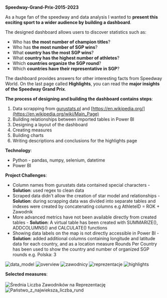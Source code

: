 **Speedway-Grand-Prix-2015-2023**

As a huge fan of the speedway and data analysis I wanted to **present this exciting sport to a wider audience by building a dashboard**. 

The designed dashboard allows users to discover statistics such as:
* Who has **the most number of champion titles**?
* Who has **the most number of SGP wins**?
* What **country has the most SGP wins**?
* What **country has the highest number of athletes**?
* Which **countries organize the SGP round**?
* Which **countries have their representative in SGP**?

The dashboard provides answers for other interesting facts from Speedway World. On the last page called **Highlights**, you can read the **major insights of the Speedway Grand Prix**.

**The process of designing and building the dashboard contains steps**:

1. Data scrapping from [gurustats.pl](https://gurustats.pl/) and [https://en.wikipedia.org/](https://en.wikipedia.org/wiki/Main_Page)
2. Building relationships between imported tables in Power BI
3. Designing a layout of the dashboard
4. Creating measures
5. Building charts
6. Writing descriptions and conclusions for the highlights page

**Technology**:
* Python - pandas, numpy, selenium, datetime
* Power BI

**Project Challenges**:
* Column names from gurustats data contained special characters - **Solution**: used regex to clean data
* Scraped data didn't allow the creation of star model and relationships - **Solution**: during scrapping data was divided into separate tables and indexes were created by concatenating columns e.g AthleteID = ROK + Zawodnik
* More advanced metrics have not been available directly from created tables - **Solution**: A virtual table has been created with SUMMARIZE(), ADDCOLUMNS() and CALCULATE() functions
* Showing data labels on the map is not directly accessible in Power BI - **Solution**: added additional columns containing longitude and latitude data for each country,
  and as a location measure Rounds Per Country has been used to show the country and number of organized SGP rounds e.g. Polska: 3

![data_model](https://github.com/PJarr/Speedway-Grand-Prix-2015-2023/assets/123145712/c0e7001c-c138-408c-a9f0-f71d6aa3283a)
![overview](https://github.com/PJarr/Speedway-Grand-Prix-2015-2023/assets/123145712/604b4ff1-f558-4bf8-96ae-07e4860bd390)
![zawodnicy](https://github.com/PJarr/Speedway-Grand-Prix-2015-2023/assets/123145712/3b64d812-cadc-46e8-a2fd-46317d4d7844)
![reprezentacje](https://github.com/PJarr/Speedway-Grand-Prix-2015-2023/assets/123145712/62c6d68b-e5d1-42da-82fa-7b65c59cff4a)
![highlights](https://github.com/PJarr/Speedway-Grand-Prix-2015-2023/assets/123145712/800e7c44-71c8-4ee5-80f6-fe3efee07b09)

**Selected measures**:
<br />
<br />
![Średnia Liczba Zawodników na Reprezentację](https://github.com/PJarr/Speedway-Grand-Prix-2015-2023/assets/123145712/643ad601-d910-474c-a547-64621bd9f3b7)
![Państwo_z_najwieksza_liczba_rund](https://github.com/PJarr/Speedway-Grand-Prix-2015-2023/assets/123145712/76faead0-d778-45e8-beb7-b2ae7a098367)


